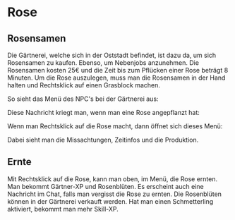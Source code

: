 # Rose

## Rosensamen
Die Gärtnerei, welche sich in der Oststadt befindet, ist dazu da, um sich Rosensamen zu kaufen. Ebenso, um Nebenjobs anzunehmen. Die Rosensamen kosten 25€ und die Zeit bis zum Pflücken einer Rose beträgt 8 Minuten. Um die Rose auszulegen, muss man die Rosensamen in der Hand halten und Rechtsklick auf einen Grasblock machen.

So sieht das Menü des NPC's bei der Gärtnerei aus:

Diese Nachricht kriegt man, wenn man eine Rose angepflanzt hat:

Wenn man Rechtsklick auf die Rose macht, dann öffnet sich dieses Menü:

Dabei sieht man die Missachtungen, Zeitinfos und die Produktion.

## Ernte
Mit Rechtsklick auf die Rose, kann man oben, im Menü, die Rose ernten. Man bekommt Gärtner-XP und Rosenblüten. Es erscheint auch eine Nachricht im Chat, falls man vergisst die Rose zu ernten. Die Rosenblüten können in der Gärtnerei verkauft werden. Hat man einen Schmetterling aktiviert, bekommt man mehr Skill-XP.
